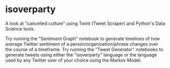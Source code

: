 # isoverparty
A look at "cancelled culture" using Twint (Tweet Scraper) and Python's Data Science tools.

Try running the "Sentiment Graph" notebook to generate timelines of how average Twitter sentiment of a person/organization/phrase changes over the course of a timeframe.
Try running the "Tweet Generator" notebooks to generate tweets using either the "isoverparty" language or the language used by any Twitter user of your choice using the Markov Model.

